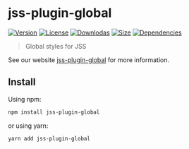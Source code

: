 # jss-plugin-global

[![Version](https://img.shields.io/npm/v/jss-plugin-global.svg?style=flat)](https://npmjs.org/package/jss-plugin-global)
[![License](https://img.shields.io/npm/l/jss-plugin-global.svg?style=flat)](https://github.com/cssinjs/jss/blob/master/LICENSE)
[![Downlodas](https://img.shields.io/npm/dm/jss-plugin-global.svg?style=flat)](https://npmjs.org/package/jss-plugin-global)
[![Size](https://img.shields.io/bundlephobia/minzip/jss-plugin-global.svg?style=flat)](https://npmjs.org/package/jss-plugin-global)
[![Dependencies](https://img.shields.io/david/cssinjs/jss.svg?path=packages%2Fjss-plugin-global&style=flat)](https://npmjs.org/package/jss-plugin-global)

> Global styles for JSS

See our website [jss-plugin-global](https://cssinjs.org/jss-plugin-global?v=v10.8.3) for more information.

## Install

Using npm:

```sh
npm install jss-plugin-global
```

or using yarn:

```sh
yarn add jss-plugin-global
```
